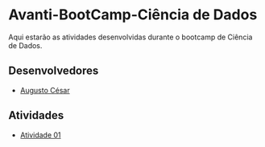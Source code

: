 # Avanti-BootCamp-Ciência de Dados

Aqui estarão as atividades desenvolvidas durante o bootcamp de Ciência de Dados. 

## Desenvolvedores
 - [Augusto César](https://github.com/augustces)

## Atividades
- [Atividade 01](https://github.com/augustces/avanti-bootcamp-cdd/blob/main/notebooks/01-estatistica-descritiva.ipynb)

